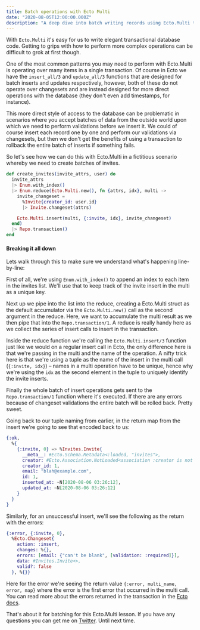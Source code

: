 ```yaml
---
title: Batch operations with Ecto Multi
date: "2020-08-05T12:00:00.000Z"
description: "A deep dive into batch writing records using Ecto.Multi to gracefully handle rollbacks."
---
```


With `Ecto.Multi` it's easy for us to write elegant transactional database code. Getting to grips with how to perform more complex operations can be difficult to grok at first though.

One of the most common patterns you may need to perform with Ecto.Multi is operating over many items in a single transaction. Of course in Ecto we have the `insert_all/3` and `update_all/3` functions that are designed for batch inserts and updates respectively, however, both of these do not operate over changesets and are instead designed for more direct operations with the database (they don't even add timestamps, for instance).

This more direct style of access to the database can be problematic in scenarios where you accept batches of data from the outside world upon which we need to perform validations before we insert it. We could of course insert each record one by one and perform our validations via changesets, but then we don't get the benefits of using a transaction to rollback the entire batch of inserts if something fails.

So let's see how we can do this with Ecto.Multi in a fictitious scenario whereby we need to create batches of invites.

```elixir
def create_invites(invite_attrs, user) do
  invite_attrs
  |> Enum.with_index()
  |> Enum.reduce(Ecto.Multi.new(), fn {attrs, idx}, multi ->
    invite_changeset =
      %Invite{creator_id: user.id}
      |> Invite.changeset(attrs)

    Ecto.Multi.insert(multi, {:invite, idx}, invite_changeset)
  end)
  |> Repo.transaction()
end
```

#### Breaking it all down

Lets walk through this to make sure we understand what's happening line-by-line:

First of all, we're using `Enum.with_index()` to append an index to each item in the invites list. We'll use that to keep track of the invite insert in the multi as a unique key.

Next up we pipe into the list into the reduce, creating a Ecto.Multi struct as the default accumulator via the `Ecto.Multi.new()` call as the second argument in the reduce. Here, we want to accumulate the multi result as we then pipe that into the `Repo.transaction/1`. A reduce is really handy here as we collect the series of insert calls to insert in the transaction.

Inside the reduce function we're calling the `Ecto.Multi.insert/3` function just like we would on a regular insert call in Ecto, the only difference here is that we're passing in the multi and the name of the operation. A nifty trick here is that we're using a tuple as the name of the insert in the multi call (`{:invite, idx}`) – names in a multi operation have to be unique, hence why we're using the `idx` as the second element in the tuple to uniquely identify the invite inserts.

Finally the whole batch of insert operations gets sent to the `Repo.transaction/1` function where it's executed. If there are any errors because of changeset validations the entire batch will be rolled back. Pretty sweet.

Going back to our tuple naming from earlier, in the return map from the insert we're going to see that encoded back to us:

```elixir
{:ok,
  %{
    {:invite, 0} => %Invites.Invite{
      __meta__: #Ecto.Schema.Metadata<:loaded, "invites">,
      creator: #Ecto.Association.NotLoaded<association :creator is not loaded>,
      creator_id: 1,
      email: "blah@example.com",
      id: 1,
      inserted_at: ~N[2020-08-06 03:26:12],
      updated_at: ~N[2020-08-06 03:26:12]
    }
  }
}
```

Similarly, for an unsuccessful insert, we'll see the following as the return with the errors:

```elixir
{:error, {:invite, 0},
  %Ecto.Changeset{
    action: :insert,
    changes: %{},
    errors: [email: {"can't be blank", [validation: :required]}],
    data: #Invites.Invite<>,
    valid?: false
  }, %{}}
```

Here for the error we're seeing the return value `{:error, multi_name, error, map}` where the error is the first error that occurred in the multi call. You can read more about the errors returned in the transaction in the [Ecto docs](https://hexdocs.pm/ecto/Ecto.Repo.html#c:transaction/2).

That's about it for batching for this Ecto.Multi lesson. If you have any questions you can get me on [Twitter](https://twitter.com/cjbell_). Until next time.
